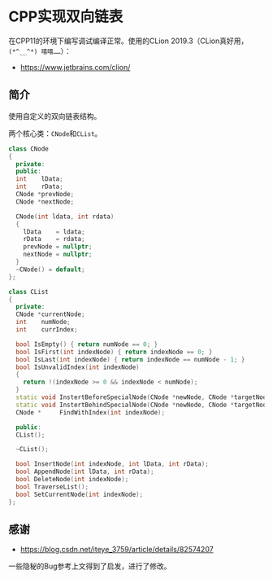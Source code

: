 # CPP实现双向链表

在CPP11的环境下编写调试编译正常。使用的CLion 2019.3（CLion真好用，`(*^__^*) 嘻嘻……`）：
* https://www.jetbrains.com/clion/

## 简介

使用自定义的双向链表结构。

两个核心类：`CNode`和`CList`。

```cpp
class CNode
{
  private:
  public:
  int    lData;
  int    rData;
  CNode *prevNode;
  CNode *nextNode;

  CNode(int ldata, int rdata)
  {
    lData    = ldata;
    rData    = rdata;
    prevNode = nullptr;
    nextNode = nullptr;
  }
  ~CNode() = default;
};
```

```cpp
class CList
{
  private:
  CNode *currentNode;
  int    numNode;
  int    currIndex;

  bool IsEmpty() { return numNode == 0; }
  bool IsFirst(int indexNode) { return indexNode == 0; }
  bool IsLast(int indexNode) { return indexNode == numNode - 1; }
  bool IsUnvalidIndex(int indexNode)
  {
    return !(indexNode >= 0 && indexNode < numNode);
  }
  static void InstertBeforeSpecialNode(CNode *newNode, CNode *targetNode);
  static void InstertBehindSpecialNode(CNode *newNode, CNode *targetNode);
  CNode *     FindWithIndex(int indexNode);

  public:
  CList();

  ~CList();

  bool InsertNode(int indexNode, int lData, int rData);
  bool AppendNode(int lData, int rData);
  bool DeleteNode(int indexNode);
  bool TraverseList();
  bool SetCurrentNode(int indexNode);
};
```

## 感谢

* https://blog.csdn.net/iteye_3759/article/details/82574207

一些隐秘的Bug参考上文得到了启发，进行了修改。
